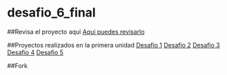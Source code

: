 # desafio_6_final

##Revisa el proyecto aqui
[Aqui puedes revisarlo](https://ipolloyo.github.io/desafio_6_final/)

##Proyectos realizados en la primera unidad
[Desafio 1](https://ipolloyo.github.io/Desafio_1-curriculum/)
[Desafio 2](https://ipolloyo.github.io/desafio_2-lading_page/)
[Desafio 3](https://ipolloyo.github.io/desafio_3_iguanapage/)
[Desafio 4](https://ipolloyo.github.io/desafio_4_bootstrap/)
[Desafio 5](https://ipolloyo.github.io/fdsw-github/)

##Fork
